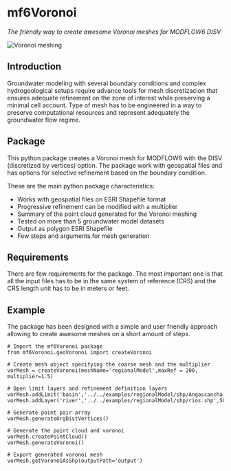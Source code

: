 mf6Voronoi
==========================
_The friendly way to create awesome Voronoi meshes for MODFLOW6 DISV_

![Voronoi meshing](examples/figures/voronoiMeshinModflow6Disv.png)

## Introduction
Groundwater modeling with several boundary conditions and complex hydrogeological setups require advance tools for mesh discretizacion that ensures adequate refinement on the zone of interest while preserving a minimal cell account. Type of mesh has to be engineered in a way to preserve computational resources and represent adequately the groundwater flow regime. 

## Package
This python package creates a Voronoi mesh for MODFLOW6 with the DISV (discretized by vertices) option. The package work with geospatial files and has options for selective refinement based on the boundary condition.

These are the main python package characteristics:
- Works with geospatial files on ESRI Shapefile format
- Progressive refinement can be modified with a multiplier
- Summary of the point cloud generated for the Voronoi meshing
- Tested on more than 5 groundwater model datasets
- Output as polygon ESRI Shapefile
- Few steps and arguments for mesh generation

## Requirements
There are few requirements for the package. The most important one is that all the input files has to be in the same system of reference (CRS) and the CRS length unit has to be in meters or feet.

## Example

The package has been designed with a simple and user friendly approach allowing to create awesome meshes on a short amount of steps.


```
# Import the mf6Voronoi package
from mf6Voronoi.geoVoronoi import createVoronoi

# Create mesh object specifying the coarse mesh and the multiplier
vorMesh = createVoronoi(meshName='regionalModel',maxRef = 200, multiplier=1.5)

# Open limit layers and refinement definition layers
vorMesh.addLimit('basin','../../examples/regionalModel/shp/Angascancha_Basin_Extension.shp')
vorMesh.addLayer('river','../../examples/regionalModel/shp/rios.shp',50)

# Generate point pair array
vorMesh.generateOrgDistVertices()

# Generate the point cloud and voronoi
vorMesh.createPointCloud()
vorMesh.generateVoronoi()

# Export generated voronoi mesh
vorMesh.getVoronoiAsShp(outputPath='output')
```
